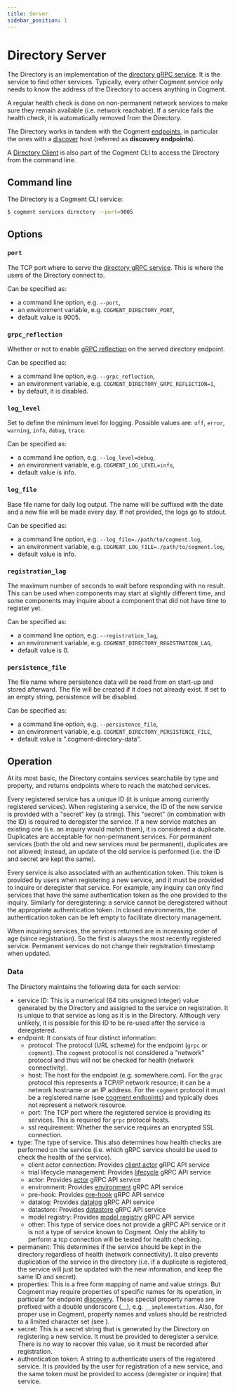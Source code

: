 ```yaml
---
title: Server
sidebar_position: 1
---
```


# Directory Server

The Directory is an implementation of the [directory gRPC service](../../grpc.md#directory-api). It is the service to find other services. Typically, every other Cogment service only needs to know the address of the Directory to access anything in Cogment.

A regular health check is done on non-permanent network services to make sure they remain available (i.e. network reachable).
If a service fails the health check, it is automatically removed from the Directory.

The Directory works in tandem with the Cogment [endpoints](../../parameters.md#cogment-endpoints), in particular the ones with a [discover](../../parameters.md#discover-host) host (referred as **discovery endpoints**).

A [Directory Client](./directory-client.md) is also part of the Cogment CLI to access the Directory from the command line.

## Command line

The Directory is a Cogment CLI service:

```bash
$ cogment services directory --port=9005
```

## Options

### `port`

The TCP port where to serve the [directory gRPC service](../../grpc.md#directory-api). This is where the users of the Directory connect to.

Can be specified as:

-   a command line option, e.g. `--port`,
-   an environment variable, e.g. `COGMENT_DIRECTORY_PORT`,
-   default value is 9005.

### `grpc_reflection`

Whether or not to enable [gRPC reflection](https://github.com/grpc/grpc/blob/master/doc/server-reflection.md) on the served directory endpoint.

Can be specified as:

-   a command line option, e.g. `--grpc_reflection`,
-   an environment variable, e.g. `COGMENT_DIRECTORY_GRPC_REFLECTION=1`,
-   by default, it is disabled.

### `log_level`

Set to define the minimum level for logging. Possible values are: `off`, `error`, `warning`, `info`, `debug`, `trace`.

Can be specified as:

-   a command line option, e.g. `--log_level=debug`,
-   an environment variable, e.g. `COGMENT_LOG_LEVEL=info`,
-   default value is info.

### `log_file`

Base file name for daily log output. The name will be suffixed with the date and a new file will be made every day. If not provided, the logs go to stdout.

Can be specified as:

-   a command line option, e.g. `--log_file=./path/to/cogment.log`,
-   an environment variable, e.g. `COGMENT_LOG_FILE=./path/to/cogment.log`,
-   default value is info.

### `registration_lag`

The maximum number of seconds to wait before responding with no result. This can be used when components may start at slightly different time, and some components may inquire about a component that did not have time to register yet.

Can be specified as:

-   a command line option, e.g. `--registration_lag`,
-   an environment variable, e.g. `COGMENT_DIRECTORY_REGISTRATION_LAG`,
-   default value is 0.

### `persistence_file`

The file name where persistence data will be read from on start-up and stored afterward.
The file will be created if it does not already exist.
If set to an empty string, persistence will be disabled.

Can be specified as:

-   a command line option, e.g. `--persistence_file`,
-   an environment variable, e.g. `COGMENT_DIRECTORY_PERSISTENCE_FILE`,
-   default value is ".cogment-directory-data".

## Operation

At its most basic, the Directory contains services searchable by type and property, and returns endpoints where to reach the matched services.

Every registered service has a unique ID (it is unique among currently registered services). When registering a service, the ID of the new service is provided with a "secret" key (a string).
This "secret" (in combination with the ID) is required to deregister the service.
If a new service matches an existing one (i.e. an inquiry would match them), it is considered a duplicate.
Duplicates are acceptable for non-permanent services.
For permanent services (both the old and new services must be permanent), duplicates are not allowed; instead, an update of the old service is performed (i.e. the ID and secret are kept the same).

Every service is also associated with an authentication token.
This token is provided by users when registering a new service, and it must be provided to inquire or deregister that service.
For example, any inquiry can only find services that have the same authentication token as the one provided to the inquiry.
Similarly for deregistering: a service cannot be deregistered without the appropriate authentication token.
In closed environments, the authentication token can be left empty to facilitate directory management.

When inquiring services, the services returned are in increasing order of age (since registration).
So the first is always the most recently registered service.
Permanent services do not change their registration timestamp when updated.

### Data

The Directory maintains the following data for each service:

-   service ID: This is a numerical (64 bits unsigned integer) value generated by the Directory and assigned to the service on registration. It is unique to that service as long as it is in the Directory. Although very unlikely, it is possible for this ID to be re-used after the service is deregistered.
-   endpoint: It consists of four distinct information:
    -   protocol: The protocol (URL scheme) for the endpoint (`grpc` or `cogment`). The `cogment` protocol is not considered a "network" protocol and thus will not be checked for health (network connectivity).
    -   host: The host for the endpoint (e.g. somewhere.com). For the `grpc` protocol this represents a TCP/IP network resource; it can be a network hostname or an IP address. For the `cogment` protocol it must be a registered name (see [cogment endpoints](../../parameters.md#cogment-endpoints)) and typically does not represent a network resource.
    -   port: The TCP port where the registered service is providing its services. This is required for `grpc` protocol hosts.
    -   ssl requirement: Whether the service requires an encrypted SSL connection.
-   type: The type of service. This also determines how health checks are performed on the service (i.e. which gRPC service should be used to check the health of the service).
    -   client actor connection: Provides [client actor](../../grpc.md#service-clientactorsp) gRPC API service
    -   trial lifecycle management: Provides [lifecycle](../../grpc.md#service-triallifecyclesp) gRPC API service
    -   actor: Provides [actor](../../grpc.md#service-actor-api) gRPC API service
    -   environment: Provides [environment](../../grpc.md#service-environmentsp) gRPC API service
    -   pre-hook: Provides [pre-hook](../../grpc.md#service-trialhookssp) gRPC API service
    -   datalog: Provides [datalog](../../grpc.md#service-logexportersp) gRPC API service
    -   datastore: Provides [datastore](../../grpc.md#service-trialdatastoresp) gRPC API service
    -   model registry: Provides [model registry](../../grpc.md#service-modelregistrysp) gRPC API service
    -   other: This type of service does not provide a gRPC API service or it is not a type of service known to Cogment. Only the ability to perform a tcp connection will be tested for health checking.
-   permanent: This determines if the service should be kept in the directory regardless of health (network connectivity). It also prevents duplication of the service in the directory (i.e. if a duplicate is registered, the service will just be updated with the new information, and keep the same ID and secret).
-   properties: This is a free form mapping of name and value strings. But Cogment may require properties of specific names for its operation, in particular for endpoint [discovery](../../parameters.md#cogment-endpoints). These special property names are prefixed with a double underscore (\_\_), e.g. `__implementation`. Also, for proper use in Cogment, property names and values should be restricted to a limited character set (see [](../../parameters.md#discovery-query)).
-   secret: This is a secret string that is generated by the Directory on registering a new service. It must be provided to deregister a service. There is no way to recover this value, so it must be recorded after registration.
-   authentication token: A string to authenticate users of the registered service. It is provided by the user for registration of a new service, and the same token must be provided to access (deregister or inquire) that service.
